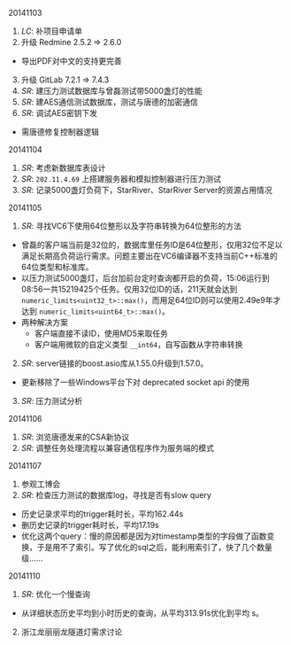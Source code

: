20141103

1. *LC*: 补项目申请单
2. 升级 Redmine 2.5.2 => 2.6.0
  -  导出PDF对中文的支持更完善
3. 升级 GitLab 7.2.1 => 7.4.3
4. *SR*: 建压力测试数据库与曾磊测试带5000盏灯的性能
5. *SR*: 建AES通信测试数据库，测试与唐德的加密通信
6. *SR*: 调试AES密钥下发
  - 需唐德修复控制器逻辑

20141104

1. *SR*: 考虑新数据库表设计
2. *SR*: `202.11.4.69` 上搭建服务器和模拟控制器进行压力测试
3. *SR*: 记录5000盏灯负荷下，StarRiver、StarRiver Server的资源占用情况

20141105

1. *SR*: 寻找VC6下使用64位整形以及字符串转换为64位整形的方法
  - 曾磊的客户端当前是32位的，数据库里任务ID是64位整形，仅用32位不足以满足长期高负荷运行需求。问题主要出在VC6编译器不支持当前C++标准的64位类型和标准库。
  - 以压力测试5000盏灯，后台加前台定时查询都开启的负荷，15:06运行到08:56一共15219425个任务。仅用32位ID的话，211天就会达到 `numeric_limits<uint32_t>::max()`，而用足64位ID则可以使用2.49e9年才达到 `numeric_limits<uint64_t>::max()`。
  - 两种解决方案
    * 客户端直接不读ID，使用MD5来取任务
    * 客户端用微软的自定义类型 `__int64`，自写函数从字符串转换
2. *SR*: server链接的boost.asio库从1.55.0升级到1.57.0。
  - 更新移除了一些Windows平台下对 deprecated socket api 的使用
3. *SR*: 压力测试分析

20141106

1. *SR*: 浏览唐德发来的CSA新协议
2. *SR*: 调整任务处理流程以兼容通信程序作为服务端的模式

20141107

1. 参观工博会
2. *SR*: 检查压力测试的数据库log，寻找是否有slow query
  - 历史记录求平均的trigger耗时长，平均162.44s
  - 删历史记录的trigger耗时长，平均17.19s
  - 优化这两个query：慢的原因都是因为对timestamp类型的字段做了函数变换，于是用不了索引。写了优化的sql之后，能利用索引了，快了几个数量级……

20141110

1. *SR*: 优化一个慢查询
  - 从详细状态历史平均到小时历史的查询，从平均313.91s优化到平均 s。
2. 浙江龙丽丽龙隧道灯需求讨论


[//]: # (comment)
